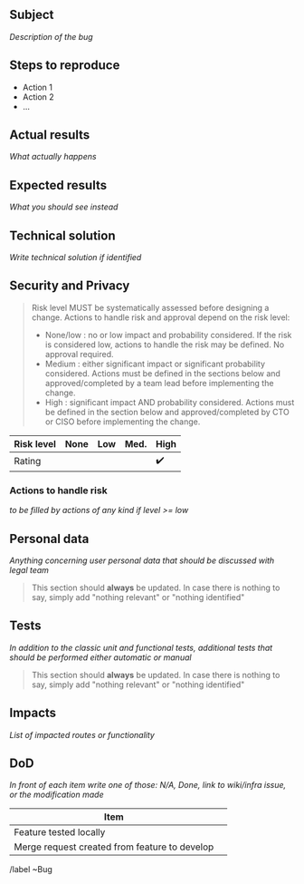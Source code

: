 ## Subject
_Description of the bug_

## Steps to reproduce
  - Action 1
  - Action 2
  - ...

## Actual results
_What actually happens_

## Expected results
_What you should see instead_

## Technical solution
_Write technical solution if identified_

## Security and Privacy
>  Risk level MUST be systematically assessed before designing a change. Actions to handle risk and approval depend on the risk level:
>- None/low : no or low impact and probability considered. If the risk is considered low, actions to handle the risk may be defined. No approval required.
>- Medium : either significant impact or significant probability considered. Actions must be defined in the sections below and approved/completed by a team lead before implementing the change.
>- High : significant impact AND probability considered. Actions must be defined in the section below and approved/completed by CTO or CISO before implementing the change.

| Risk level | None     | Low      | Med.   | High                  |
|------------|----------|----------|--------|-----------------------|
| Rating     |          |          |        | :heavy_check_mark:    |

### Actions to handle risk
_to be filled by actions of any kind if level >= low_

## Personal data
_Anything concerning user personal data that should be discussed with legal team_

> This section should **always** be updated. In case there is nothing to say, simply add "nothing relevant" or "nothing identified"

## Tests
_In addition to the classic unit and functional tests, additional tests that should be performed either automatic or manual_

> This section should **always** be updated. In case there is nothing to say, simply add "nothing relevant" or "nothing identified"

## Impacts
_List of impacted routes or functionality_

## DoD
_In front of each item write one of those: N/A, Done, link to wiki/infra issue, or the modification made_

| Item                                          |     |
|-----------------------------------------------|:---:|
| Feature tested locally                        |     |
| Merge request created from feature to develop |     |

/label ~Bug
